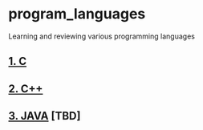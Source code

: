 # program_languages
Learning and reviewing various programming languages

## [1. C](https://github.com/JoonHyeok-hozy-Kim/program_languages/blob/main/C/c_main.md)

## [2. C++](https://github.com/JoonHyeok-hozy-Kim/program_languages/blob/main/C%2B%2B/modu/00_C%2B%2B_main.md)

## [3. JAVA]() [TBD]
